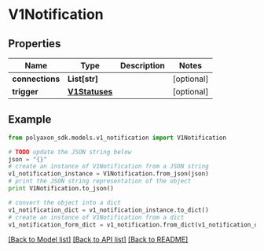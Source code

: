 # V1Notification


## Properties
Name | Type | Description | Notes
------------ | ------------- | ------------- | -------------
**connections** | **List[str]** |  | [optional] 
**trigger** | [**V1Statuses**](V1Statuses.md) |  | [optional] 

## Example

```python
from polyaxon_sdk.models.v1_notification import V1Notification

# TODO update the JSON string below
json = "{}"
# create an instance of V1Notification from a JSON string
v1_notification_instance = V1Notification.from_json(json)
# print the JSON string representation of the object
print V1Notification.to_json()

# convert the object into a dict
v1_notification_dict = v1_notification_instance.to_dict()
# create an instance of V1Notification from a dict
v1_notification_form_dict = v1_notification.from_dict(v1_notification_dict)
```
[[Back to Model list]](../README.md#documentation-for-models) [[Back to API list]](../README.md#documentation-for-api-endpoints) [[Back to README]](../README.md)


